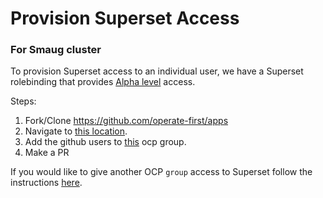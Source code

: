 # Provision Superset Access

### For Smaug cluster
To provision Superset access to an individual user, we have a Superset rolebinding that provides [Alpha level](https://superset.apache.org/docs/security) access.

Steps:
1. Fork/Clone https://github.com/operate-first/apps
2. Navigate to [this location](https://github.com/operate-first/apps/tree/master/cluster-scope/base/user.openshift.io/groups/superset-user).
3. Add the github users to [this](https://github.com/operate-first/apps/blob/master/cluster-scope/base/user.openshift.io/groups/superset-user/group.yaml) ocp group.
4. Make a PR

If you would like to give another OCP `group` access to Superset follow the instructions [here](map_groups_to_roles.md).
